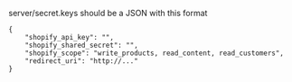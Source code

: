 server/secret.keys should be a JSON with this format

```
{
    "shopify_api_key": "",
    "shopify_shared_secret": "",
    "shopify_scope": "write_products, read_content, read_customers",
    "redirect_uri": "http://..."
}
```